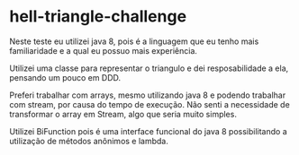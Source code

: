 # hell-triangle-challenge

Neste teste eu utilizei java 8, pois é a linguagem que eu tenho mais familiaridade e a qual eu possuo mais experiência.

Utilizei uma classe para representar o triangulo e dei resposabilidade a ela, pensando um pouco em DDD.

Preferi trabalhar com arrays, mesmo utilizando java 8 e podendo trabalhar com stream, por causa do tempo de execução.
Não senti a necessidade de transformar o array em Stream, algo que seria muito simples.

Utilizei BiFunction pois é uma interface funcional do java 8 possibilitando a utilização de métodos anônimos e lambda.